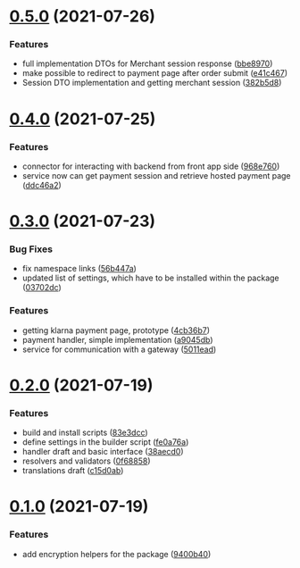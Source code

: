 # [0.5.0](https://github.com/alroniks/mspKlarna/compare/v0.4.0...v0.5.0) (2021-07-26)


### Features

* full implementation DTOs for Merchant session response ([bbe8970](https://github.com/alroniks/mspKlarna/commit/bbe8970f9ce51b27ed6066cb0448217090bd5ba1))
* make possible to redirect to payment page after order submit ([e41c467](https://github.com/alroniks/mspKlarna/commit/e41c467a44082f36b469c47194fb1143672e7f73))
* Session DTO implementation and getting merchant session ([382b5d8](https://github.com/alroniks/mspKlarna/commit/382b5d8a4f2605bbd00aabff21f51c3a7db4a367))



# [0.4.0](https://github.com/alroniks/mspKlarna/compare/v0.3.0...v0.4.0) (2021-07-25)


### Features

* connector for interacting with backend from front app side ([968e760](https://github.com/alroniks/mspKlarna/commit/968e76083ad37b259e3bccdf8d1fedb14f193216))
* service now can get payment session and retrieve hosted payment page ([ddc46a2](https://github.com/alroniks/mspKlarna/commit/ddc46a29b010f0ca3ed53ecd2c47ced06360770b))



# [0.3.0](https://github.com/alroniks/mspKlarna/compare/v0.2.0...v0.3.0) (2021-07-23)


### Bug Fixes

* fix namespace links ([56b447a](https://github.com/alroniks/mspKlarna/commit/56b447af116c9c6f486fd0b7e3bfad33a4291123))
* updated list of settings, which have to be installed within the package ([03702dc](https://github.com/alroniks/mspKlarna/commit/03702dcb99a012c559dccb37266494ec21370f35))


### Features

* getting klarna payment page, prototype ([4cb36b7](https://github.com/alroniks/mspKlarna/commit/4cb36b718bcdb97e28a15cb4f4a8dd8726c908f8))
* payment handler, simple implementation ([a9045db](https://github.com/alroniks/mspKlarna/commit/a9045db8bfc27892705a1da0b9853af363f740f7))
* service for communication with a gateway ([5011ead](https://github.com/alroniks/mspKlarna/commit/5011ead74d192638be9ddf68ef6399112f899c35))



# [0.2.0](https://github.com/alroniks/mspKlarna/compare/v0.1.0...v0.2.0) (2021-07-19)


### Features

* build and install scripts ([83e3dcc](https://github.com/alroniks/mspKlarna/commit/83e3dccac8b2652648c301bd9e482e304f0a8115))
* define settings in the builder script ([fe0a76a](https://github.com/alroniks/mspKlarna/commit/fe0a76a36f8f2cd7717d0fe54bf0069bcd81e1fd))
* handler draft and basic interface ([38aecd0](https://github.com/alroniks/mspKlarna/commit/38aecd069f7248b214056a7e905472763f2cb7a9))
* resolvers and validators ([0f68858](https://github.com/alroniks/mspKlarna/commit/0f6885803a76ce37e04d3b8066b8f27f9b8e2a1a))
* translations draft ([c15d0ab](https://github.com/alroniks/mspKlarna/commit/c15d0abaf712b6b23aa0d977d4bb60750fb6a9cb))



# [0.1.0](https://github.com/alroniks/mspKlarna/compare/9400b40883967eb840c6bf0126c8f083c03e6249...v0.1.0) (2021-07-19)


### Features

* add encryption helpers for the package ([9400b40](https://github.com/alroniks/mspKlarna/commit/9400b40883967eb840c6bf0126c8f083c03e6249))



